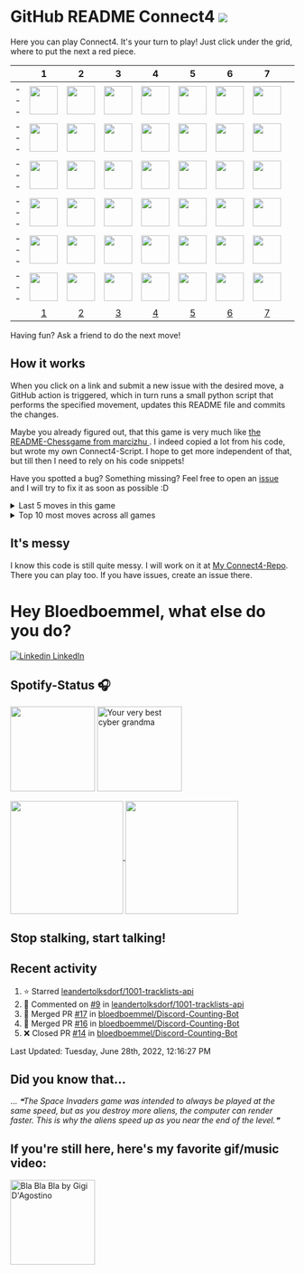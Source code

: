 # GitHub README Connect4  ![](https://komarev.com/ghpvc/?username=bloedboemmel&color=green&label=Visitors)

Here you can play Connect4. It's your turn to play! Just click under the grid, where to put the next a <!-- BEGIN TURN -->red<!-- END TURN --> piece.

<!-- BEGIN CONNECT4 BOARD -->
|   | 1 | 2 | 3 | 4 | 5 | 6 | 7 |   |
|---|:-:|:-:|:-:|:-:|:-:|:-:|:-:|:-:|
|---|<img src="img/blank.png" width=50px> | <img src="img/blank.png" width=50px> | <img src="img/blank.png" width=50px> | <img src="img/blank.png" width=50px> | <img src="img/blank.png" width=50px> | <img src="img/blank.png" width=50px> | <img src="img/blank.png" width=50px> | |---|
|---|<img src="img/blank.png" width=50px> | <img src="img/blank.png" width=50px> | <img src="img/blank.png" width=50px> | <img src="img/blank.png" width=50px> | <img src="img/blank.png" width=50px> | <img src="img/blank.png" width=50px> | <img src="img/blank.png" width=50px> | |---|
|---|<img src="img/blank.png" width=50px> | <img src="img/blank.png" width=50px> | <img src="img/blank.png" width=50px> | <img src="img/blank.png" width=50px> | <img src="img/blank.png" width=50px> | <img src="img/blank.png" width=50px> | <img src="img/blank.png" width=50px> | |---|
|---|<img src="img/blank.png" width=50px> | <img src="img/blank.png" width=50px> | <img src="img/red.png" width=50px> | <img src="img/red.png" width=50px> | <img src="img/blank.png" width=50px> | <img src="img/blank.png" width=50px> | <img src="img/blank.png" width=50px> | |---|
|---|<img src="img/blank.png" width=50px> | <img src="img/red.png" width=50px> | <img src="img/yellow.png" width=50px> | <img src="img/yellow.png" width=50px> | <img src="img/yellow.png" width=50px> | <img src="img/red.png" width=50px> | <img src="img/yellow.png" width=50px> | |---|
|---|<img src="img/red.png" width=50px> | <img src="img/yellow.png" width=50px> | <img src="img/red.png" width=50px> | <img src="img/yellow.png" width=50px> | <img src="img/yellow.png" width=50px> | <img src="img/yellow.png" width=50px> | <img src="img/red.png" width=50px> | |---|
|   | [1](https://github.com/bloedboemmel/bloedboemmel/issues/new?body=Please+do+not+change+the+title.+Just+click+%22Submit+new+issue%22.+You+don%27t+need+to+do+anything+else+%3AD&title=Connect4%3A+Put+1) | [2](https://github.com/bloedboemmel/bloedboemmel/issues/new?body=Please+do+not+change+the+title.+Just+click+%22Submit+new+issue%22.+You+don%27t+need+to+do+anything+else+%3AD&title=Connect4%3A+Put+2) | [3](https://github.com/bloedboemmel/bloedboemmel/issues/new?body=Please+do+not+change+the+title.+Just+click+%22Submit+new+issue%22.+You+don%27t+need+to+do+anything+else+%3AD&title=Connect4%3A+Put+3) | [4](https://github.com/bloedboemmel/bloedboemmel/issues/new?body=Please+do+not+change+the+title.+Just+click+%22Submit+new+issue%22.+You+don%27t+need+to+do+anything+else+%3AD&title=Connect4%3A+Put+4) | [5](https://github.com/bloedboemmel/bloedboemmel/issues/new?body=Please+do+not+change+the+title.+Just+click+%22Submit+new+issue%22.+You+don%27t+need+to+do+anything+else+%3AD&title=Connect4%3A+Put+5) | [6](https://github.com/bloedboemmel/bloedboemmel/issues/new?body=Please+do+not+change+the+title.+Just+click+%22Submit+new+issue%22.+You+don%27t+need+to+do+anything+else+%3AD&title=Connect4%3A+Put+6) | [7](https://github.com/bloedboemmel/bloedboemmel/issues/new?body=Please+do+not+change+the+title.+Just+click+%22Submit+new+issue%22.+You+don%27t+need+to+do+anything+else+%3AD&title=Connect4%3A+Put+7) |   |
<!-- END CONNECT4 BOARD -->
<!-- BEGIN MOVES LIST -->
<!-- END MOVES LIST -->
Having fun? Ask a friend to do the next move!

## How it works

When you click on a link and submit a new issue with the desired move, a GitHub action is triggered, which in turn runs a small python script that performs the specified movement, updates this README file and commits the changes.

Maybe you already figured out, that this game is very much like [the README-Chessgame from marcizhu ](https://github.com/marcizhu/readme-chess). I indeed copied a lot from his code, but wrote my own Connect4-Script. I hope to get more independent of that, but till then I need to rely on his code snippets!

Have you spotted a bug? Something missing? Feel free to open an [issue](https://github.com/bloedboemmel/readme-connect4/issues) and I will try to fix it as soon as possible :D



<details>
  <summary>Last 5 moves in this game</summary>
<!-- BEGIN LAST MOVES -->

| Move | Author |
| :--: | :----- |
| `5` |  [ @aramxD](https://github.com/aramxD) | |
| `3` |  [ @JairTorres1003](https://github.com/JairTorres1003) | |
| `3` |  [ @Larrosaurus](https://github.com/Larrosaurus) | |
| `4` |  [ @bloedboemmel](https://github.com/bloedboemmel) | |
| `4` |  [ @Carol42](https://github.com/Carol42) | |

<!-- END LAST MOVES -->
</details>

<details>
  <summary>Top 10 most moves across all games</summary>
<!-- BEGIN TOP MOVES -->

| Total moves |  User  |
| :---------: | :----- |
| 27 |  [@bloedboemmel](https://github.com/bloedboemmel) | |
| 10 |  [@antjacquemin](https://github.com/antjacquemin) | |
| 5 |  [@JaouherK](https://github.com/JaouherK) | |
| 4 |  [@RainerWein](https://github.com/RainerWein) | |
| 3 |  [@Carol42](https://github.com/Carol42) | |
| 2 |  [@jeremie1112](https://github.com/jeremie1112) | |
| 2 |  [@vikash2806](https://github.com/vikash2806) | |
| 2 |  [@trinib](https://github.com/trinib) | |
| 1 |  [@nadiaahmadian96](https://github.com/nadiaahmadian96) | |
| 1 |  [@eshan1925](https://github.com/eshan1925) | |

<!-- END TOP MOVES -->
</details>


## It's messy

I know this code is still quite messy. I will work on it at [My Connect4-Repo](https://github.com/bloedboemmel/readme-connect4). There you can play too. If you have issues, create an issue there.




# Hey Bloedboemmel, what else do you do? 
[![Linkedin](https://i.stack.imgur.com/gVE0j.png) LinkedIn](https://www.linkedin.com/in/jakob--jung/)
## Spotify-Status 🎧
<p float="left" >
  <img src="https://novatorem-amber-nine.vercel.app/api/spotify" height="150px"/>
  <img alt="Your very best cyber grandma" src="https://thekenyonthrill.files.wordpress.com/2013/10/44-grandma-computer-e1381195849436.jpg" height="150px"/>
</p>

<a href="https://github.com/bloedboemmel">
  <img align="center" src="https://letstrys-bloedboemmel.vercel.app/api/?username=bloedboemmel&show_icons=true&theme=radical" height="200"/>
  
</a>

<a href="https://github.com/bloedboemmel">
  <img align="center" src="https://letstrys-bloedboemmel.vercel.app/api/top-langs/?username=bloedboemmel&theme=radical"  height="200"/>
</a>


## Stop stalking, start talking!
## Recent activity
<!--RECENT_ACTIVITY:start-->
1. ⭐ Starred [leandertolksdorf/1001-tracklists-api](https://github.com/leandertolksdorf/1001-tracklists-api)
2. 💬 Commented on [#9](https://github.com/leandertolksdorf/1001-tracklists-api/issues/9#issuecomment-1083505289) in [leandertolksdorf/1001-tracklists-api](https://github.com/leandertolksdorf/1001-tracklists-api)
3. 🎉 Merged PR [#17](https://github.com/bloedboemmel/Discord-Counting-Bot/pull/17) in [bloedboemmel/Discord-Counting-Bot](https://github.com/bloedboemmel/Discord-Counting-Bot)
4. 🎉 Merged PR [#16](https://github.com/bloedboemmel/Discord-Counting-Bot/pull/16) in [bloedboemmel/Discord-Counting-Bot](https://github.com/bloedboemmel/Discord-Counting-Bot)
5. ❌ Closed PR [#14](https://github.com/bloedboemmel/Discord-Counting-Bot/pull/14) in [bloedboemmel/Discord-Counting-Bot](https://github.com/bloedboemmel/Discord-Counting-Bot)
<!--RECENT_ACTIVITY:end-->

<!--RECENT_ACTIVITY:last_update-->
Last Updated: Tuesday, June 28th, 2022, 12:16:27 PM
<!--RECENT_ACTIVITY:last_update_end-->


## Did you know that...
... <!--STARTS_HERE_QUOTE_README-->
<i>❝The Space Invaders game was intended to always be played at the same speed, but as you destroy more aliens, the computer can render faster. This is why the aliens speed up as you near the end of the level.❞</i>
<!--ENDS_HERE_QUOTE_README-->


## If you're still here, here's my favorite gif/music video:

<a href="https://www.youtube.com/watch?v=Hrph2EW9VjY">
  <img alt="Bla Bla Bla by Gigi D'Agostino" src="img/BlaBlaBla.gif" height="150px"/>
</a>
